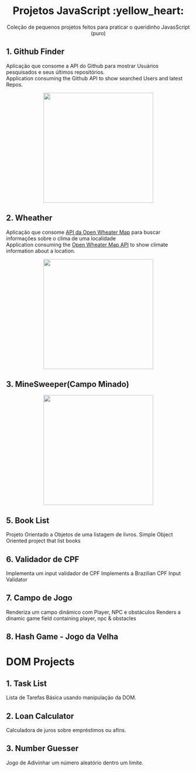 <h1 align="center">Projetos JavaScript :yellow_heart:</h1>

<p align="center">Coleção de pequenos projetos feitos para praticar o queridinho JavasScript (puro)</p>

## 1. Github Finder

Aplicação que consome a API do Github para mostrar Usuários pesquisados e seus últimos repositórios.
<br>
Application consuming the Github API to show searched Users and latest Repos.

<div align="center">
  <img src="https://github.com/capelaum/JS-Mini-Projects/blob/master/Github_Finder/github-finder-screenshot.png" width="300">
</div>


## 2. Wheather
Aplicação que consome [API da Open Wheater Map](https://openweathermap.org/api) para buscar informações sobre o clima de uma localidade
<br>
Application consuming the [Open Wheater Map API](https://openweathermap.org/api) to show climate information about a location.

<div align="center">
  <img src="https://github.com/capelaum/JS-Mini-Projects/blob/master/Weather/weatherjs/wheather-js-screenshot.png" width="300">
</div>

## 3. MineSweeper(Campo Minado)
<div align="center">
  <img src="https://github.com/capelaum/JS-Mini-Projects/blob/master/Mine_Sweeper/minesweeper.png" width="300">
</div>

## 5. Book List

Projeto Orientado a Objetos de uma listagem de livros.
Simple Object Oriented project that list books

## 6. Validador de CPF

Implementa um input validador de CPF
Implements a Brazilian CPF Input Validator

## 7. Campo de Jogo

Renderiza um campo dinâmico com Player, NPC e obstáculos
Renders a dinamic game field containing player, npc & obstacles

## 8. Hash Game - Jogo da Velha

# DOM Projects

## 1. Task List

Lista de Tarefas Básica usando manipulação da DOM.

## 2. Loan Calculator

Calculadora de juros sobre empréstimos ou afins.

## 3. Number Guesser

Jogo de Adivinhar um número aleatório dentro um limite.


